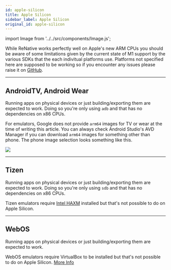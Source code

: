 ```yaml
---
id: apple-silicon
title: Apple Silicon
sidebar_label: Apple Silicon
original_id: apple-silicon
---
```

import Image from '../../src/components/Image.js';




While ReNative works perfectly well on Apple's new ARM CPUs you should be aware of some limitations given by the current state of M1 support by the various SDKs that the each indivitual platforms use. Platforms not specified here are supposed to be working so if you encounter any issues please raise it on [GitHub](https://github.com/flexn-io/renative).

---
## AndroidTV, Android Wear

Running apps on physical devices or just building/exporting them are expected to work. Doing so you're only using `adb` and that has no dependencies on x86 CPUs.

For emulators, Google does not provide `arm64` images for TV or wear at the time of writing this article. You can always check Android Studio's AVD Manager if you can download `arm64` images for something other than phone. The phone image selection looks something like this. 

<img src="/img/android-studio-arch.png" />

---
## Tizen

Running apps on physical devices or just building/exporting them are expected to work. Doing so you're only using `sdb` and that has no dependencies on x86 CPUs.

Tizen emulators require [Intel HAXM](https://github.com/intel/haxm) installed but that's not possible to do on Apple Silicon.

---
## WebOS

Running apps on physical devices or just building/exporting them are expected to work.

WebOS emulators require VirtualBox to be installed but that's not possible to do on Apple Silicon. [More Info](https://discussions.apple.com/thread/253292128)


